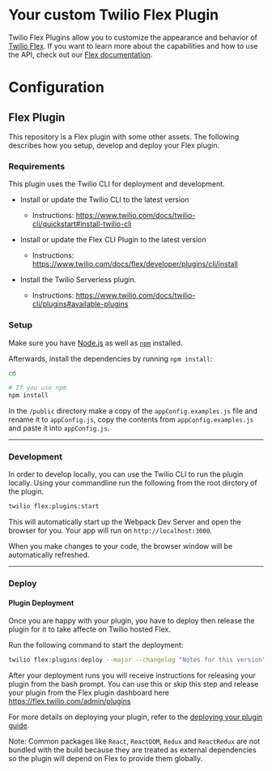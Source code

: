 # Your custom Twilio Flex Plugin

Twilio Flex Plugins allow you to customize the appearance and behavior of [Twilio Flex](https://www.twilio.com/flex). If you want to learn more about the capabilities and how to use the API, check out our [Flex documentation](https://www.twilio.com/docs/flex).

# Configuration

## Flex Plugin

This repository is a Flex plugin with some other assets. The following describes how you setup, develop and deploy your Flex plugin.

### Requirements

This plugin uses the Twilio CLI for deployment and development.

- Install or update the Twilio CLI to the latest version
  - Instructions: https://www.twilio.com/docs/twilio-cli/quickstart#install-twilio-cli
- Install or update the Flex CLI Plugin to the latest version

  - Instructions: https://www.twilio.com/docs/flex/developer/plugins/cli/install

- Install the Twilio Serverless plugin.
  - Instructions: https://www.twilio.com/docs/twilio-cli/plugins#available-plugins

### Setup

Make sure you have [Node.js](https://nodejs.org) as well as [`npm`](https://npmjs.com) installed.

Afterwards, install the dependencies by running `npm install`:

```bash
cd

# If you use npm
npm install
```

In the `/public` directory make a copy of the `appConfig.examples.js` file and rename it to `appConfig.js`, copy the contents from `appConfig.examples.js` and paste it into `appConfig.js`.

---

### Development

In order to develop locally, you can use the Twilio CLI to run the plugin locally. Using your commandline run the following from the root dirctory of the plugin.

```bash
twilio flex:plugins:start
```

This will automatically start up the Webpack Dev Server and open the browser for you. Your app will run on `http://localhost:3000`.

When you make changes to your code, the browser window will be automatically refreshed.

---

### Deploy

#### Plugin Deployment

Once you are happy with your plugin, you have to deploy then release the plugin for it to take affecte on Twilio hosted Flex.

Run the following command to start the deployment:

```bash
twilio flex:plugins:deploy --major --changelog "Notes for this version" --description "Functionality of the plugin"
```

After your deployment runs you will receive instructions for releasing your plugin from the bash prompt. You can use this or skip this step and release your plugin from the Flex plugin dashboard here https://flex.twilio.com/admin/plugins

For more details on deploying your plugin, refer to the [deploying your plugin guide](https://www.twilio.com/docs/flex/plugins#deploying-your-plugin).

Note: Common packages like `React`, `ReactDOM`, `Redux` and `ReactRedux` are not bundled with the build because they are treated as external dependencies so the plugin will depend on Flex to provide them globally.